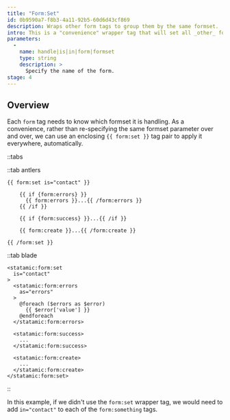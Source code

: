 ```yaml
---
title: "Form:Set"
id: 0b9590a7-f8b3-4a11-92b5-60d6d43cf869
description: Wraps other form tags to group them by the same formset.
intro: This is a "convenience" wrapper tag that will set all _other_ form tags to use the same formset.
parameters:
  -
    name: handle|is|in|form|formset
    type: string
    description: >
      Specify the name of the form.
stage: 4
---
```

## Overview

Each `form` tag needs to know which formset it is handling. As a convenience, rather than re-specifying the same formset parameter over and over, we can use an enclosing `{{ form:set }}` tag pair to apply it everywhere, automatically.

::tabs

::tab antlers
```antlers
{{ form:set is="contact" }}

    {{ if {form:errors} }}
      {{ form:errors }}...{{ /form:errors }}
    {{ /if }}

    {{ if {form:success} }}...{{ /if }}

    {{ form:create }}...{{ /form:create }}

{{ /form:set }}
```
::tab blade
```blade
<statamic:form:set
  is="contact"
>
  <statamic:form:errors
    as="errors"
  >
    @foreach ($errors as $error)
      {{ $error['value'] }}
    @endforeach
  </statamic:form:errors>
  
  <statamic:form:success>
    ...
  </statamic:form:success>
  
  <statamic:form:create>
    ...
  </statamic:form:create>
</statamic:form:set>
```
::

In this example, if we didn't use the `form:set` wrapper tag, we would need to add `in="contact"` to each of the
`form:something` tags.
